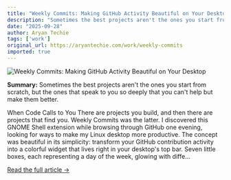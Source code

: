 ```yaml
---
title: "Weekly Commits: Making GitHub Activity Beautiful on Your Desktop"
description: "Sometimes the best projects aren't the ones you start from scratch, but the ones that speak to you so deeply that you can't help but make them better."
date: "2025-09-28"
author: Aryan Techie
tags: ['work']
original_url: https://aryantechie.com/work/weekly-commits
imported: true
---
```


![Weekly Commits: Making GitHub Activity Beautiful on Your Desktop](https://aryantechie.com/images/projects/weekly-commits/weekly-commits-hero.jpg)

**Summary:** Sometimes the best projects aren't the ones you start from scratch, but the ones that speak to you so deeply that you can't help but make them better.

When Code Calls to You There are projects you build, and then there are projects that find you. Weekly Commits was the latter. I discovered this GNOME Shell extension while browsing through GitHub one evening, looking for ways to make my Linux desktop more productive. The concept was beautiful in its simplicity: transform your GitHub contribution activity into a colorful widget that lives right in your desktop's top bar. Seven little boxes, each representing a day of the week, glowing with diffe...

[Read the full article →](https://aryantechie.com/work/weekly-commits)